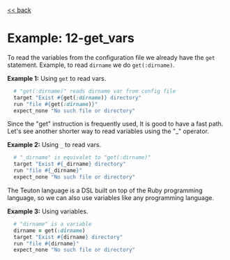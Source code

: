 [<< back](README.md)

# Example: 12-get_vars

To read the variables from the configuration file we already have the `get` statement. Example, to read `dirname` we do `get(:dirname)`.

**Example 1:** Using `get` to read vars.

```ruby
  # "get(:dirname)" reads dirname var from config file
  target "Exist #{get(:dirname)} directory"
  run "file #{get(:dirname)}"
  expect_none "No such file or directory"
```

Since the "get" instruction is frequently used, It is good to have a fast path. Let's see another shorter way to read variables using the "_" operator.

**Example 2:** Using `_` to read vars.

```ruby
  # "_dirname" is equivalet to "get(:dirname)"
  target "Exist #{_dirname} directory"
  run "file #{_dirname}"
  expect_none "No such file or directory"
```

The Teuton language is a DSL built on top of the Ruby programming language, so we can also use variables like any programming language.

**Example 3:** Using variables.

```ruby
  # "dirname" is a variable
  dirname = get(:dirname)
  target "Exist #{dirname} directory"
  run "file #{dirname}"
  expect_none "No such file or directory"
```
